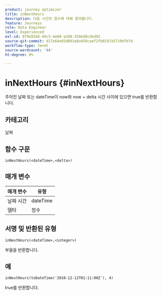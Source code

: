 ```yaml
---
product: journey optimizer
title: inNextHours
description: 다음 시간의 함수에 대해 알아봅니다.
feature: Journeys
role: Data Engineer
level: Experienced
exl-id: 079a91b6-49c5-4e68-a240-358ed0cded92
source-git-commit: d17e64e03d093a8a459caef2fb0197a5710dfb7d
workflow-type: tm+mt
source-wordcount: '44'
ht-degree: 0%

---
```


# inNextHours {#inNextHours}

주어진 날짜 또는 dateTime이 now와 now + delta 시간 사이에 있으면 true를 반환합니다.

## 카테고리

날짜

## 함수 구문

`inNextHours(<dateTime>,<delta>)`

## 매개 변수

| 매개 변수 | 유형 |
|-----------|------------------|
| 날짜 시간 | dateTime |
| 델타 | 정수 |

## 서명 및 반환된 유형

`inNextHours(<dateTime>,<integer>)`

부울을 반환합니다.

## 예

`inNextHours(toDateTime('2010-12-12T01:11:00Z'), 4)`

true를 반환합니다.
